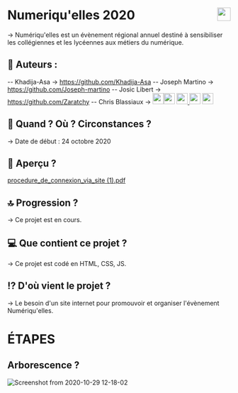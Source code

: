 # Numeriqu'elles 2020 <img src="https://raw.githubusercontent.com/matiassingers/awesome-readme/master/icon.png" width="30px" style="float: right">

→ Numériqu'elles est un évènement régional annuel destiné à
sensibiliser les collégiennes et les lycéennes aux métiers 
du numérique.

## 👤  Auteurs : 

-- Khadija-Asa → https://github.com/Khadija-Asa
-- Joseph Martino → https://github.com/Joseph-martino
-- Josic Libert → https://github.com/Zaratchy
-- Chris Blassiaux → 
[<img src="http://pngimg.com/uploads/github/github_PNG40.png" width="25" >](https://github.com/ChrisBlassiaux )[<img src="https://user-images.githubusercontent.com/59894954/79057092-9281bc00-7c5d-11ea-9392-783b52f9dae4.png" width="25" >](http://wwww.chrisb.fr/)  [<img src="https://www.crossfitchelles.com/wp-content/uploads/2019/03/linkedin-icon-logo-png-transparent.png" width="25" >  ](https://www.linkedin.com/in/christopher-blassiaux-802891198/)  [<img src="https://upload.wikimedia.org/wikipedia/commons/4/45/New_Logo_Gmail.svg" width="25" >](chrisblassiaux@gmail.com)   [<img src="https://www.toomed.com/blog/wp-content/uploads/2018/09/new-instagram-logo-png-transparent.png" width="25" > ](https://www.instagram.com/chris.blassiaux/) 

## :calendar:  Quand ? Où ? Circonstances ?

→ Date de début : 24 octobre 2020 

## :eyes:  Aperçu ?
[procedure_de_connexion_via_site (1).pdf](https://github.com/ChrisBlassiaux/chrisb.fr-v2/files/5461684/procedure_de_connexion_via_site.1.pdf)


## :top:  Progression ?

→ Ce projet est en cours. 

## :computer:  Que contient ce projet ?

→ Ce projet est codé en HTML, CSS, JS.

## :interrobang:  D'où vient le projet ?

→ Le besoin d'un site internet pour promouvoir et organiser l'évènement Numériqu'elles.

# ÉTAPES

## Arborescence ?

![Screenshot from 2020-10-29 12-18-02](https://user-images.githubusercontent.com/59894954/97561786-f775e700-19e0-11eb-868d-8d086e29242d.png)
